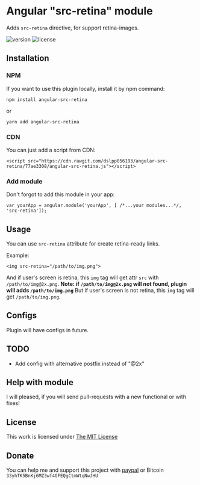 # Angular "src-retina" module
Adds `src-retina` directive, for support retina-images.

![version](https://img.shields.io/badge/version-1.0.0-green.svg?style=flat-square)
![license](https://img.shields.io/badge/license-MIT-green.svg?style=flat-square)

## Installation

### NPM
If you want to use this plugin locally, install it by npm command:

```
npm install angular-src-retina
```
or
```
yarn add angular-src-retina
```

### CDN
You can just add a script from CDN:

```
<script src="https://cdn.rawgit.com/dslpp056193/angular-src-retina/77ae3308/angular-src-retina.js"></script>
```

### Add module
Don't forgot to add this module in your app:
```
var yourApp = angular.module('yourApp', [ /*...your modules...*/, 'src-retina']);
```

## Usage

You can use `src-retina` attribute for create retina-ready links.

Example:

```
<img src-retina="/path/to/img.png">
```

And if user's screen is retina, this `img` tag will get attr `src` with `/path/to/img@2x.png`.
**Note: if `/path/to/img@2x.png` will not found, plugin will adds `/path/to/img.png`**
But if user's screen is not retina, this `img` tag will get `/path/to/img.png`.

## Configs
Plugin will have configs in future.

## TODO
* Add config with alternative postfix instead of "@2x"

## Help with module
I will pleased, if you will send pull-requests with a new functional or with fixes!

## License
This work is licensed under [The MIT License](https://opensource.org/licenses/MIT)

## Donate
You can help me and support this project with  [paypal](https://www.paypal.com/cgi-bin/webscr?cmd=_donations&business=MTXAUGWFGFLYW&lc=US&item_name=For%20support%20project&item_number=me&currency_code=USD&bn=PP%2dDonationsBF%3abtn_donateCC_LG%2egif%3aNonHosted) or Bitcoin  `33yhTK5BnKj6MZ3wf4GFEQgCtmWtqNwJHU`